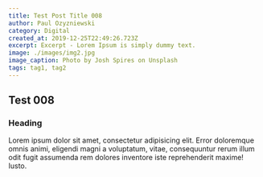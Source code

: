 ```yaml
---
title: Test Post Title 008
author: Paul Ozyzniewski
category: Digital
created_at: 2019-12-25T22:49:26.723Z
excerpt: Excerpt - Lorem Ipsum is simply dummy text.
image: ./images/img2.jpg
image_caption: Photo by Josh Spires on Unsplash
tags: tag1, tag2
---
```


## Test 008

### Heading

Lorem ipsum dolor sit amet, consectetur adipisicing elit. Error doloremque omnis animi,
eligendi magni a voluptatum, vitae, consequuntur rerum illum odit fugit assumenda rem dolores
inventore iste reprehenderit maxime! Iusto.
